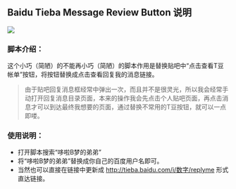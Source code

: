 ## Baidu Tieba Message Review Button 说明
![](https://raw.githubusercontent.com/duola/gm_script/master/TiebaMessageReviewButton/description.png)
### 脚本介绍：
这个小巧（简陋）的不能再小巧（简陋）的脚本作用是替换贴吧中“点击查看T豆帐单”按钮，将按钮替换成点击查看回复我的消息链接。
> 由于贴吧回复消息框经常中弹出一次，而且并不是很灵光，所以我会经常手动打开回复消息目录页面，本来的操作我会先点击个人贴吧页面，再点击消息才可以到达最终我想要的页面，通过替换不常用的T豆按钮，就可以一点即喽。

### 使用说明：
- 打开脚本搜索“哆啦B梦的弟弟”
- 将“哆啦B梦的弟弟”替换成你自己的百度用户名即可。
- 当然也可以直接在链接中更新成 http://tieba.baidu.com/i/数字/replyme 形式直达链接。